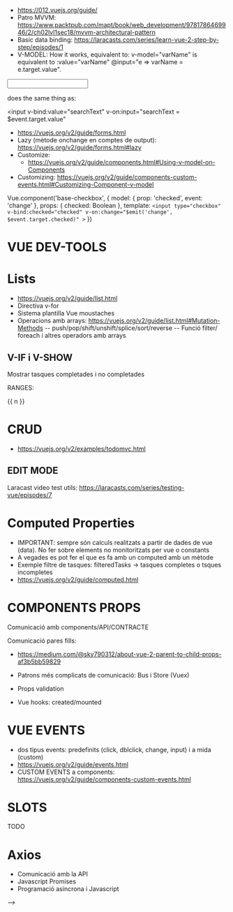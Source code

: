 - https://012.vuejs.org/guide/
- Patro MVVM: https://www.packtpub.com/mapt/book/web_development/9781786469946/2/ch02lvl1sec18/mvvm-architectural-pattern
- Basic data binding:  https://laracasts.com/series/learn-vue-2-step-by-step/episodes/1
- V-MODEL: How it works, equivalent to:
  v-model="varName" is equivalent to :value="varName" @input="e => varName = e.target.value".

<input v-model="searchText">

does the same thing as:

<input
  v-bind:value="searchText"
  v-on:input="searchText = $event.target.value"
>


- https://vuejs.org/v2/guide/forms.html
- Lazy (mètode onchange en comptes de output): https://vuejs.org/v2/guide/forms.html#lazy
- Customize:
  - https://vuejs.org/v2/guide/components.html#Using-v-model-on-Components
- Customizing: https://vuejs.org/v2/guide/components-custom-events.html#Customizing-Component-v-model

Vue.component('base-checkbox', {
  model: {
    prop: 'checked',
    event: 'change'
  },
  props: {
    checked: Boolean
  },
  template: `
    <input
      type="checkbox"
      v-bind:checked="checked"
      v-on:change="$emit('change', $event.target.checked)"
    >
  `
})

# VUE DEV-TOOLS

# Lists
- https://vuejs.org/v2/guide/list.html
- Directiva v-for
- Sistema plantilla Vue moustaches
- Operacions amb arrays: https://vuejs.org/v2/guide/list.html#Mutation-Methods
 -- push/pop/shift/unshift/splice/sort/reverse
 -- Funció filter/ foreach i altres operadors amb arrays

## V-IF i V-SHOW

Mostrar tasques completades i no completades

 RANGES:

 <div>
  <span v-for="n in 10">{{ n }} </span>
</div>

# CRUD

- https://vuejs.org/v2/examples/todomvc.html

## EDIT MODE

Laracast video test utils: https://laracasts.com/series/testing-vue/episodes/7

# Computed Properties

- IMPORTANT: sempre són calculs realitzats a partir de dades de vue (data). No fer sobre elements no monitoritzats per vue o constants
- A vegades es pot fer el que es fa amb un computed amb un mètode
- Exemple filtre de tasques: filteredTasks -> tasques completes o tsques incompletes
- https://vuejs.org/v2/guide/computed.html

# COMPONENTS PROPS

Comunicació amb components/API/CONTRACTE

Comunicació pares fills:
- https://medium.com/@sky790312/about-vue-2-parent-to-child-props-af3b5bb59829
- Patrons més complicats de comunicació: Bus i Store (Vuex)

- Props validation
- Vue hooks: created/mounted

# VUE EVENTS
- dos tipus events: predefinits (click, dblclick, change, input) i a mida (custom)
- https://vuejs.org/v2/guide/events.html
- CUSTOM EVENTS a components: https://vuejs.org/v2/guide/components-custom-events.html

# SLOTS

TODO

# Axios

- Comunicació amb la API
- Javascript Promises
- Programació asíncrona i Javascript

-->
